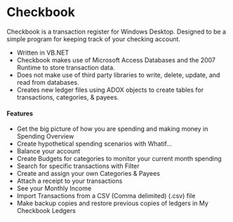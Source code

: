 # Checkbook
Checkbook is a transaction register for Windows Desktop. Designed to be a simple program for keeping track of your checking account.

* Written in VB.NET
* Checkbook makes use of Microsoft Access Databases and the 2007 Runtime to store transaction data.
* Does not make use of third party libraries to write, delete, update, and read from databases.
* Creates new ledger files using ADOX objects to create tables for transactions, categories, & payees.

#### Features
* Get the big picture of how you are spending and making money in Spending Overview
* Create hypothetical spending scenarios with Whatif...
* Balance your account
* Create Budgets for categories to monitor your current month spending
* Search for specific transactions with Filter
* Create and assign your own Categories & Payees
* Attach a receipt to your transactions
* See your Monthly Income
* Import Transactions from a CSV (Comma delimited) (.csv) file
* Make backup copies and restore previous copies of ledgers in My Checkbook Ledgers

